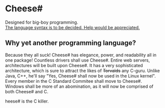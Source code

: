 # Cheese# #
Designed for big-boy programming.  
[The language syntax is to be decided. Help would be appreciated.](https://github.com/cheesesharplang/cheesesharp/issues/1)

## Why yet another programming language?
Because they all suck!
Cheese# has elegance, power, and readability all in one package!
Countless drivers shall use Cheese#.
Entire web servers, architectures will be built upon Cheese#.
It has a very sophisticated architecture, which is sure to attract the likes of ~~Torvalds~~ any C-guru.
Unlike Java, C++, he'll say "Yes, Cheese# shall now be used in the Linux kernel".  
Every member in the C Standard Commitee shall move to Cheese#.
Windows shall be more of an abomination, as it will now be comprised of both Cheese# and C.

heese# is the C killer.
